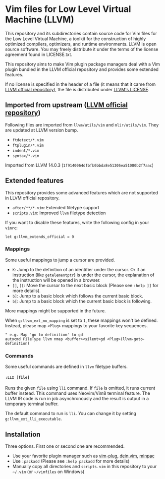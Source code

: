 Vim files for Low Level Virtual Machine (LLVM)
==============================================

This repository and its subdirectories contain source code for Vim files for the Low Level Virtual
Machine, a toolkit for the construction of highly optimized compilers, optimizers, and runtime
environments. LLVM is open source software. You may freely distribute it under the terms of the license
agreement found in LICENSE.txt.

This repository aims to make Vim plugin package managers deal with a Vim plugin bundled in the LLVM
official repository and provides some extended features.

If no license is specified in the header of a file (it means that it came from
[LLVM official repository][llvm]), the file is distributed under [LLVM's LICENSE](LICENSE.TXT).

## Imported from upstream ([LLVM official repository][llvm])

Following files are imported from `llvm/utils/vim` and `mlir/utils/vim`. They are updated at LLVM
version bump.

- `ftdetect/*.vim`
- `ftplugin/*.vim`
- `indent/*.vim`
- `syntax/*.vim`

Imported from LLVM 14.0.3 (`1f9140064dfbfb0bbda8e51306ea51080b2f7aac`)

## Extended features

This repository provides some advanced features which are not supported in LLVM official repository.

- `after/**/*.vim`: Extended filetype support
- `scripts.vim`: Improved `llvm` filetype detection

If you want to disable these features, write the following config in your `vimrc`:

```vim
let g:llvm_extends_official = 0
```

### Mappings

Some useful mappings to jump a cursor are provided.

- `K`: Jump to the definition of an identifier under the cursor. Or if an instruction (like `getelementptr`)
  is under the cursor, the explanation of the instruction will be opened in a browser.
- `]]`, `][`: Move the cursor to the next basic block (Please see `:help ]]` for more details).
- `b]`: Jump to a basic block which follows the current basic block.
- `b[`: Jump to a basic block which the current basic block is following.

More mappings might be supported in the future.

When `g:llvm_ext_no_mapping` is set to `1`, these mappings won't be defined. Instead, please map `<Plug>`
mappings to your favorite key sequences.

```vim
" e.g. Map 'go to definition' to gd
autocmd FileType llvm nmap <buffer><silent>gd <Plug>(llvm-goto-definition)
```

### Commands

Some useful commands are defined in `llvm` filetype buffers.

#### `:LLI [file]`

Runs the given `file` using `lli` command. If `file` is omitted, it runs current buffer instead.
This command uses Neovim/Vim8 terminal feature. The LLVM IR code is run in job asynchronously and
the result is output in a temporary terminal buffer.

The default command to run is `lli`. You can change it by setting `g:llvm_ext_lli_executable`.

## Installation

Three options. First one or second one are recommended.

- Use your favorite plugin manager such as [vim-plug][], [dein.vim][], [minpac][]
- Use `:packadd` (Please see `:help packadd` for more details)
- Manually copy all directories and `scripts.vim` in this repository to your `~/.vim` (or `~/vimfiles` on Windows)

[llvm]: https://github.com/llvm/llvm-project
[vim-plug]: https://github.com/junegunn/vim-plug
[dein.vim]: https://github.com/Shougo/dein.vim
[minpac]: https://github.com/k-takata/minpac
